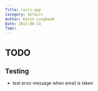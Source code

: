 ```yaml
---
Title: rails-app
Category: default
Author: Kevin Loughead
Date: 2022-06-14
Tags:
---
```


# TODO

## Testing

- test error message when email is taken
